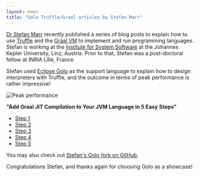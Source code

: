 ```yaml
---
layout: news
title: "Golo Truffle/Graal articles by Stefan Marr"
---
```


[Dr Stefan Marr](http://stefan-marr.de/) recently published a series of blog posts to explain how
to use [Truffle](https://github.com/OracleLabs/Truffle) and the
[Graal VM](http://openjdk.java.net/projects/graal/) to implement and run programming languages.
Stefan is working at the [Institute for System Software](http://ssw.uni-linz.ac.at/) at the Johannes
Kepler University, Linz, Austria. Prior to that, Stefan was a post-doctoral fellow at
INRIA Lille, France.

Stefan used [Eclipse Golo](http://golo-lang.org/) as the support language to explain how to design
interpreters with Truffle, and the outcome in terms of peak performance is rather impressive!

![Peak performance](http://stefan-marr.de/wp-content/uploads/2015/12/final-performance.png)

**"Add Graal JIT Compilation to Your JVM Language in 5 Easy Steps"**

* [Step 1](http://stefan-marr.de/2015/11/add-graal-jit-compilation-to-your-jvm-language-in-5-easy-steps-step-1/)
* [Step 2](http://stefan-marr.de/2015/11/add-graal-jit-compilation-to-your-jvm-language-in-5-easy-steps-step-2/)
* [Step 3](http://stefan-marr.de/2015/11/add-graal-jit-compilation-to-your-jvm-language-in-5-easy-steps-step-3/)
* [Step 4](http://stefan-marr.de/2015/12/add-graal-jit-compilation-to-your-jvm-language-in-5-easy-steps-step-4/)
* [Step 5](http://stefan-marr.de/2015/12/add-graal-jit-compilation-to-your-jvm-language-in-5-easy-steps-step-5/)

You may also check out [Stefan's Golo fork on GitHub](https://github.com/smarr/golo-lang).

Congratulations Stefan, and thanks again for choosing Golo as a showcase!
